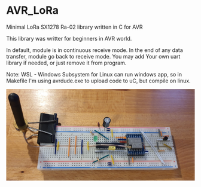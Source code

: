 # AVR_LoRa
Minimal LoRa SX1278 Ra-02 library written in C for AVR

This library was writter for beginners in AVR world.

In default, module is in continuous receive mode. In the end of any data transfer, module go back to receive mode.
You may add Your own uart library if needed, or just remove it from program.

Note: WSL - Windows Subsystem for Linux can run windows app, so in Makefile I'm using avrdude.exe to upload code to uC, but compile on linux. 

![example_img](./img/board.jpg)